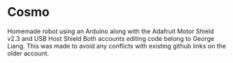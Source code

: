 # Cosmo
Homemade robot using an Arduino along with the Adafruit Motor Shield v2.3 and USB Host Shield
Both accounts editing code belong to George Liang. This was made to avoid any conflicts with existing github links on the older account. 
